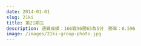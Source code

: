 ```yaml
---
date: 2014-01-01
slug: 21ki
title: 第21期生
description: 通算成績：166戦96勝65負5分　勝率：0.596
image: /images/21ki-group-photo.jpg
---
```

